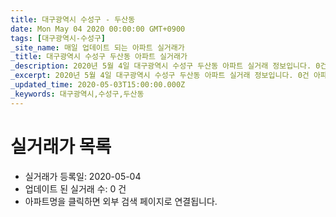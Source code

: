 ```yaml
---
title: 대구광역시 수성구 - 두산동
date: Mon May 04 2020 00:00:00 GMT+0900
tags: [대구광역시-수성구]
_site_name: 매일 업데이트 되는 아파트 실거래가
_title: 대구광역시 수성구 두산동 아파트 실거래가
_description: 2020년 5월 4일 대구광역시 수성구 두산동 아파트 실거래 정보입니다. 0건 아파트 정보가 있습니다.
_excerpt: 2020년 5월 4일 대구광역시 수성구 두산동 아파트 실거래 정보입니다. 0건 아파트 정보가 있습니다.
_updated_time: 2020-05-03T15:00:00.000Z
_keywords: 대구광역시,수성구,두산동
---
```






# 실거래가 목록
- 실거래가 등록일: 2020-05-04
- 업데이트 된 실거래 수: 0 건
- 아파트명을 클릭하면 외부 검색 페이지로 연결됩니다.





